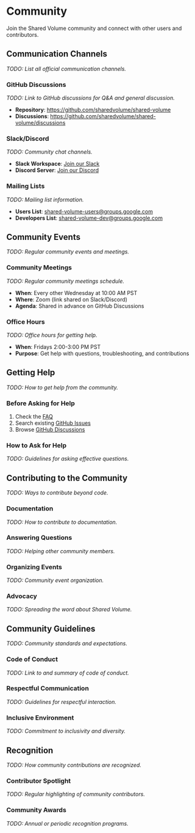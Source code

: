 # Community

Join the Shared Volume community and connect with other users and contributors.

## Communication Channels

*TODO: List all official communication channels.*

### GitHub Discussions
*TODO: Link to GitHub discussions for Q&A and general discussion.*

- **Repository**: https://github.com/sharedvolume/shared-volume
- **Discussions**: https://github.com/sharedvolume/shared-volume/discussions

### Slack/Discord
*TODO: Community chat channels.*

- **Slack Workspace**: [Join our Slack](https://shared-volume.slack.com)
- **Discord Server**: [Join our Discord](https://discord.gg/shared-volume)

### Mailing Lists
*TODO: Mailing list information.*

- **Users List**: shared-volume-users@groups.google.com
- **Developers List**: shared-volume-dev@groups.google.com

## Community Events

*TODO: Regular community events and meetings.*

### Community Meetings
*TODO: Regular community meetings schedule.*

- **When**: Every other Wednesday at 10:00 AM PST
- **Where**: Zoom (link shared on Slack/Discord)
- **Agenda**: Shared in advance on GitHub Discussions

### Office Hours
*TODO: Office hours for getting help.*

- **When**: Fridays 2:00-3:00 PM PST
- **Purpose**: Get help with questions, troubleshooting, and contributions

## Getting Help

*TODO: How to get help from the community.*

### Before Asking for Help
1. Check the [FAQ](../reference/faq.md)
2. Search existing [GitHub Issues](https://github.com/sharedvolume/shared-volume/issues)
3. Browse [GitHub Discussions](https://github.com/sharedvolume/shared-volume/discussions)

### How to Ask for Help
*TODO: Guidelines for asking effective questions.*

## Contributing to the Community

*TODO: Ways to contribute beyond code.*

### Documentation
*TODO: How to contribute to documentation.*

### Answering Questions
*TODO: Helping other community members.*

### Organizing Events
*TODO: Community event organization.*

### Advocacy
*TODO: Spreading the word about Shared Volume.*

## Community Guidelines

*TODO: Community standards and expectations.*

### Code of Conduct
*TODO: Link to and summary of code of conduct.*

### Respectful Communication
*TODO: Guidelines for respectful interaction.*

### Inclusive Environment
*TODO: Commitment to inclusivity and diversity.*

## Recognition

*TODO: How community contributions are recognized.*

### Contributor Spotlight
*TODO: Regular highlighting of community contributors.*

### Community Awards
*TODO: Annual or periodic recognition programs.*
